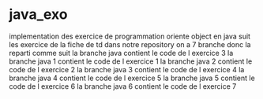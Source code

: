 # java_exo
implementation des exercice de programmation oriente object en java suit les exercice de la fiche de td
dans notre repository on a 7 branche donc la reparti comme suit
la branche java contient le code de l exercice 3
la branche java 1 contient le code de l exercice 1
la branche java 2 contient le code de l exercice 2
la branche java 3 contient le code de l exercice 4
la branche java 4 contient le code de l exercice 5
la branche java 5 contient le code de l exercice 6
la branche java 6 contient le code de l exercice 7


